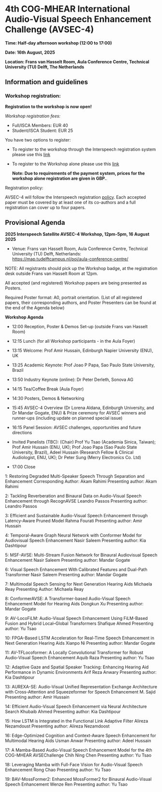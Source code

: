 # 4th COG-MHEAR International Audio-Visual Speech Enhancement Challenge (AVSEC-4) 

**Time: Half-day afternoon workshop (12:00 to 17:00)**

**Date: 16th August, 2025**

**Location: Frans van Hasselt Room, Aula Conference Centre, Technical University (TU) Delft, The Netherlands**

## Information and guidelines

### Workshop registration:

**Registration to the workshop is now open!** 

*Workshop registration fees:*

- Full/ISCA Members: EUR 40
- Student/ISCA Student: EUR 25

You have two options to register:

- To register to the workshop through the Interspeech registration system please use this [link](https://www.interspeech2025.org/registration)
- To register to the Workshop alone please use this [link](https://www.epay.ed.ac.uk/conferences-and-events/college-of-science-and-engineering/school-of-informatics/informatics-events/4th-cog-mhear-international-audio-visual-speech-enhancement-challenge-avsec-4)

  **Note: Due to requirements of the payment system, prices for the workshop alone registration are given in GBP.**. 

Registration policy:

AVSEC-4 will follow the Interspeech registration [policy](https://www.interspeech2025.org/submission-policy). Each accepted paper must be covered by at least one of its co-authors and a full registration can cover up to four papers. 

## Provisional Agenda

**2025 Interspeech Satellite AVSEC-4 Workshop, 12pm-5pm, 16 August 2025**

- Venue: Frans van Hasselt Room, Aula Conference Centre, Technical University (TU) Delft, Netherlands: https://map.tudelftcampus.nl/poi/aula-conference-centre/  

NOTE: All registrants should pick up the Workshop badge, at the registration desk outside Frans van Hasselt Room at 12pm.

All accepted (and registered) Workshop papers are being presented as Posters. 

Required Poster format: A0, portrait orientation. (List of all registered papers, their corresponding authors, and Poster Presenters can be found at the end of the Agenda below)

**Workshop Agenda** 

- 12:00   Reception, Poster & Demos Set-up (outside Frans van Hasselt Room)
- 12:15   Lunch (for all Workshop participants - in the Aula Foyer)
- 13:15   Welcome: Prof Amir Hussain, Edinburgh Napier University (ENU), UK
- 13:25   Academic Keynote: Prof Joao P Papa, Sao Paulo State University, Brazil
- 13:50   Industry Keynote (online): Dr Peter Derleth, Sonova AG
- 14:15   Tea/Coffee Break (Aula Foyer)
- 14:30   Posters, Demos & Networking
- 15:45   AVSEC-4 Overview (Dr Lorena Aldana, Edinburgh University, and Dr 
Mandar Gogate, ENU) & Prize ceremony for AVSEC winners and runner-ups (including update on planned special issue)
- 16:15   Panel Session: AVSEC challenges, opportunities and future directions
- Invited Panelists (TBC): (Chair) Prof Yu Tsao (Academia Sinica, Taiwan); Prof Amir Hussain (ENU, UK); Prof Joao Papa (Sao Paulo State University, Brazil), Adeel Hussain (Research Fellow & Clinical Audiologist, ENU, UK); Dr Peter Sung (Merry Electronics Co. Ltd)
 
- 17:00 Close


1: Restoring Degraded Multi-Speaker Speech Through Separation and Enhancement
Corresponding Author: Akam Rahimi
Presenting author: Akam Rahimi

2: Tackling Reverberation and Binaural Data on Audio-Visual Speech Enhancement through RecognAVSE
Leandro Passos
Presenting author: Leandro Passos

3: Efficient and Sustainable Audio-Visual Speech Enhancement through Latency-Aware Pruned Model
Rahma Fourati
Presenting author: Amir Hussain

4: Temporal-Aware Graph Neural Network with Conformer Model for Audiovisual Speech Enhancement
Nasir Saleem
Presenting author: Kia Dashtipour

5: MSF-AVSE: Multi-Stream Fusion Network for Binaural Audiovisual Speech Enhancement
Nasir Saleem
Presenting author: Mandar Gogate

6: Visual Speech Enhancement With Calibrated Features and Dual-Path Transformer
Nasir Saleem
Presenting author: Mandar Gogate

7: Multimodal Speech Sensing for Next Generation Hearing Aids
Michaela Reay
Presenting Author: Michaela Reay

8: ConformerAVSE: A Transformer-based Audio-Visual Speech Enhancement Model for Hearing Aids
Dongkun Xu
Presenting author: Mandar Gogate

9: AV-LocoFiLM: Audio-Visual Speech Enhancement Using FiLM-Based Fusion and Hybrid Local–Global Transformers
Shafique Ahmed
Presenting author: Yu Tsao

10: FPGA-Based LSTM Acceleration for Real-Time Speech Enhancement in Next Generation Hearing Aids
Xianpo Ni
Presenting author: Mandar Gogate

11: AV-TFLocoformer: A Locally Convolutional Transformer for Robust Audio-Visual Speech Enhancement
Aquib Raza
Presenting author: Yu Tsao

12: Adaptive Gaze and Spatial Speaker Tracking: Enhancing Hearing Aid Performance in Dynamic Environments
Arif Reza Anwary
Presenting author: Kia Dashtipour

13: AUREXA-SE: Audio-Visual Unified Representation Exchange Architecture with Cross-Attention and Squeezeformer for Speech Enhancement
M. Sajid
Presenting author: Amir Hussain

14: Efficient Audio-Visual Speech Enhancement via Neural Architecture Search
Khubaib Ahmed
Presenting author: Kia Dashtipour

15: How LSTM is Integrated in the Functional Link Adaptive Filter
Alireza Nezamdoust
Presenting author: Alireza Nezamdoost

16: Edge-Optimized Cognition and Context-Aware Speech Enhancement for Multimodal Hearing Aids
Usman Anwar
Presenting author: Adeel Hussain

17: A Mamba-Based Audio-Visual Speech Enhancement Model for the 4th COG-MHEAR AVSEChallenge
Chih Ning Chen
Presenting author: Yu Tsao

18:  Leveraging Mamba with Full-Face Vision for Audio-Visual Speech Enhancement	
Rong Chao 
Presenting author: Yu Tsao

19: BAV-MossFormer2: Enhanced MossFormer2 for Binaural Audio-Visual Speech Enhancement
Wenze Ren
Presenting author: Yu Tsao






